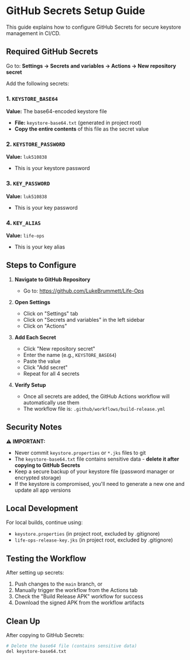 # GitHub Secrets Setup Guide

This guide explains how to configure GitHub Secrets for secure keystore management in CI/CD.

## Required GitHub Secrets

Go to: **Settings → Secrets and variables → Actions → New repository secret**

Add the following secrets:

### 1. `KEYSTORE_BASE64`
**Value:** The base64-encoded keystore file
- **File:** `keystore-base64.txt` (generated in project root)
- **Copy the entire contents** of this file as the secret value

### 2. `KEYSTORE_PASSWORD`
**Value:** `luk510838`
- This is your keystore password

### 3. `KEY_PASSWORD`
**Value:** `luk510838`
- This is your key password

### 4. `KEY_ALIAS`
**Value:** `life-ops`
- This is your key alias

## Steps to Configure

1. **Navigate to GitHub Repository**
   - Go to: https://github.com/LukeBrummett/Life-Ops

2. **Open Settings**
   - Click on "Settings" tab
   - Click on "Secrets and variables" in the left sidebar
   - Click on "Actions"

3. **Add Each Secret**
   - Click "New repository secret"
   - Enter the name (e.g., `KEYSTORE_BASE64`)
   - Paste the value
   - Click "Add secret"
   - Repeat for all 4 secrets

4. **Verify Setup**
   - Once all secrets are added, the GitHub Actions workflow will automatically use them
   - The workflow file is: `.github/workflows/build-release.yml`

## Security Notes

⚠️ **IMPORTANT:**
- Never commit `keystore.properties` or `*.jks` files to git
- The `keystore-base64.txt` file contains sensitive data - **delete it after copying to GitHub Secrets**
- Keep a secure backup of your keystore file (password manager or encrypted storage)
- If the keystore is compromised, you'll need to generate a new one and update all app versions

## Local Development

For local builds, continue using:
- `keystore.properties` (in project root, excluded by .gitignore)
- `life-ops-release-key.jks` (in project root, excluded by .gitignore)

## Testing the Workflow

After setting up secrets:
1. Push changes to the `main` branch, or
2. Manually trigger the workflow from the Actions tab
3. Check the "Build Release APK" workflow for success
4. Download the signed APK from the workflow artifacts

## Clean Up

After copying to GitHub Secrets:
```bash
# Delete the base64 file (contains sensitive data)
del keystore-base64.txt
```
